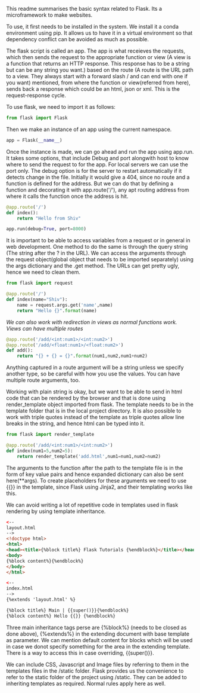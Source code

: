 This readme summarises the basic syntax related to Flask. Its a microframework to make websites. 

To use, it first needs to be installed in the system. We install it a conda environment using pip. It allows us to have it in a virtual environment so that dependency conflict can be avoided as much as possible.

The flask script is called an app. The app is what receieves the requests, which then sends the request to the appropriate function or view (A view is a function that returns an HTTP response. This response has to be a string but can be any string you want.) based on the route (A route is the URL path to a view. They always start with a forward slash / and can end with one if you want) mentioned, from where the function or view(referred from here), sends back a response which could be an html, json or xml. This is the request-response cycle.

To use flask, we need to import it as follows:
```python
from flask import Flask
```

Then we make an instance of an app using the current namespace. 

```python
app = Flask(__name__)
```

Once the instance is made, we can go ahead and run the app using app.run. It takes some options, that include Debug and port alongwith host to know where to send the request to for the app. For local servers we can use the port only. The debug option is for the server to restart automatically if it detects change in the file. 
Initially it would give a 404, since no route and a function is defined for the address. But we can do that by defining a function and decorating it with app.route('/'), any apt routing address from where it calls the function once the address is hit. 

```python
@app.route('/')
def index():
	return "Hello from Shiv"

app.run(debug=True, port=8000)
```

It is important to be able to access variables from a request or in general in web development. One method to do the same is through the query string (The string after the ? in the URL). We can access the arguments through the request object(global object that needs to be imported separately) using the args dictionary and the .get method. The URLs can get pretty ugly, hence we need to clean them. 

```python
from flask import request

@app.route('/')
def index(name="Shiv"):
	name = request.args.get('name',name)
	return "Hello {}".format(name)
```

_We can also work with redirection in views as normal functions work._\
_Views can have multiple routes_


```python
@app.route('/add/<int:num1>/<int:num2>')
@app.route('/add/<float:num1>/<float:num2>')
def add():
	return "{} + {} = {}".format(num1,num2,num1+num2)
```
Anything captured in a route argument will be a string unless we specify another type, so be careful with how you use the values. You can have multiple route arguments, too.

Working with plain string is okay, but we want to be able to send in html code that can be rendered by the browser and that is done using render_template object imported from flask. The template needs to be in the template folder that is in the local project directory. It is also possible to work with triple quotes instead of the template as triple quotes allow line breaks in the string, and hence html can be typed into it.

```python
from flask import render_template

@app.route('/add/<int:num1>/<int:num2>')
def index(num1=5,num2=5):
	return render_template('add.html',num1=num1,num2=num2)
```

The arguments to the function after the path to the template file is in the form of key value pairs and hence expanded dictionary can also be sent here(\*\*args). To create placeholders for these arguments we need to use {{}} in the template, since Flask using Jinja2, and their templating works like this.

We can avoid writing a lot of repetitive code in templates used in flask rendering by using template inheritance.  

```html
<--
layout.html
-->
<!doctype html>
<html>
<head><title>{%block title%} Flask Tutorials {%endblock%}</title></head>
<body>
{%block content%}{%endblock%}
</body>
</html>
```

```html
<--
index.html
-->
{%extends 'layout.html' %}

{%block title%} Main | {{super()}}{%endblock%}
{%block content%} Hello {{}} {%endblock%}
```
Three main inheritance tags perse are {%block%} (needs to be closed as done above), {%extends%} in the extending document with base template as parameter. We can mention default content for blocks which will be used in case we donot specify something for the area in the extending template. There is a way to access this in case overriding, {{super()}}.

We can include CSS, Javascript and Image files by referring to them in the templates files in the /static folder. Flask provides us the convenience to refer to the static folder of the project using /static. They can be added to inheriting templates as required. Normal rules apply here as well. 

